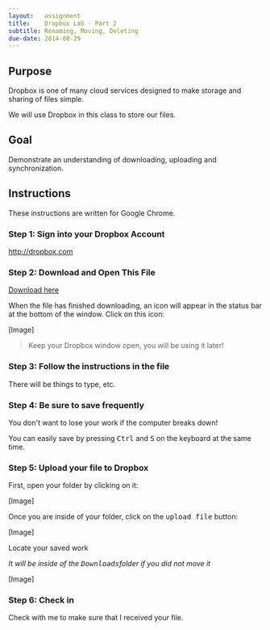 ```yaml
---
layout:   assignment
title:    Dropbox Lab - Part 2
subtitle: Renaming, Moving, Deleting
due-date: 2014-08-29
---
```


## Purpose ##

Dropbox is one of many cloud services designed to make storage and sharing of files simple.

We will use Dropbox in this class to store our files.

## Goal ##

Demonstrate an understanding of downloading, uploading and synchronization.


## Instructions ##

These instructions are written for Google Chrome.


### Step 1:  Sign into your Dropbox Account ###

<http://dropbox.com>



### Step 2:  Download and Open This File ###

<a href="https://www.dropbox.com/s/rj1n75iv2ud82fr/Type%20Your%20Name.docx?dl=0" class="button">Download here</a>


When the file has finished downloading, an icon will appear in the status bar at the bottom of the window.  Click on this icon:

[Image]

>Keep your Dropbox window open, you will be using it later!


### Step 3:  Follow the instructions in the file ###

There will be things to type, etc.


### Step 4:  Be sure to save frequently ###

You don't want to lose your work if the computer breaks down!  


You can easily save by pressing <kbd>Ctrl</kbd> and <kbd>S</kbd> on the keyboard at the same time.


### Step 5:  Upload your file to Dropbox ###

First, open your folder by clicking on it:

[Image]

Once you are inside of your folder, click on the <kbd>upload file</kbd> button:

[Image]

Locate your saved work

*It will be inside of the <kbd>Downloads</kbd>folder if you did not move it*

[Image]


### Step 6:  Check in ###

Check with me to make sure that I received your file.





